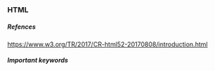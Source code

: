 ### HTML
##### Refences
https://www.w3.org/TR/2017/CR-html52-20170808/introduction.html
##### Important keywords
